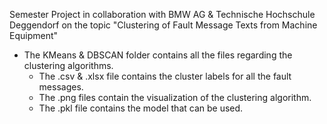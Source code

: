 Semester Project in collaboration with BMW AG &amp; Technische Hochschule Deggendorf on the topic "Clustering of Fault Message Texts from Machine Equipment"

- The KMeans & DBSCAN folder contains all the files regarding the clustering algorithms.
    - The .csv & .xlsx file contains the cluster labels for all the fault messages.
    - The .png files contain the visualization of the clustering algorithm.
    - The .pkl file contains the model that can be used.
